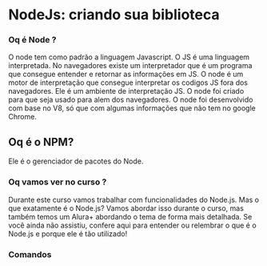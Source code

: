 # NodeJs: criando sua biblioteca

### Oq é Node ?
O node tem como padrão a linguagem Javascript. O JS é uma linguagem interpretada. 
No navegadores existe um interpretador que é um programa que consegue entender e retornar as informações em JS.
O node é um motor de interpretação que consegue interpretar os codigos JS fora dos navegadores. Ele é um ambiente de interpretação JS.
O node foi criado para que seja usado para alem dos navegadores.
O node foi desenvolvido com base no V8, só que com algumas informações que não tem no google Chrome.


## Oq é o NPM?
Ele é o gerenciador de pacotes do Node.


### Oq vamos ver no curso ?
Durante este curso vamos trabalhar com funcionalidades do Node.js. Mas o que exatamente é o Node.js? Vamos abordar isso durante o curso, mas também temos um Alura+ abordando o tema de forma mais detalhada. Se você ainda não assistiu, confere aqui para entender ou relembrar o que é o Node.js e porque ele é tão utilizado!

### Comandos
